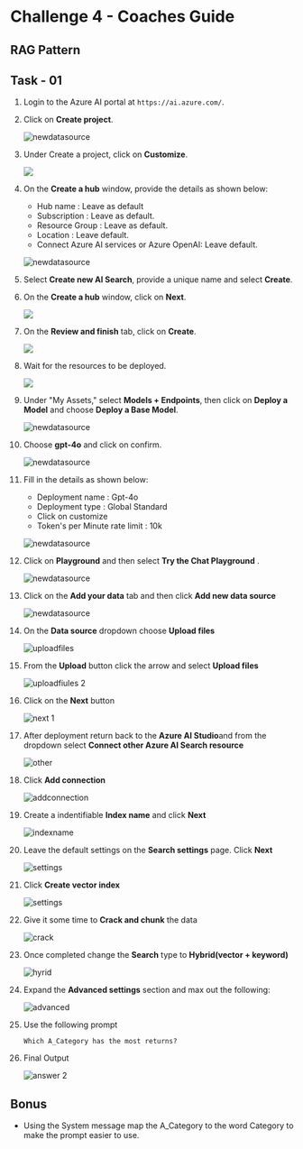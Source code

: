 # Challenge 4 - Coaches Guide

## RAG Pattern

## Task - 01

1. Login to the Azure AI portal at `https://ai.azure.com/`.
   
1. Click on **Create project**.

   ![newdatasource](images/create-project-1.png)

1. Under Create a project, click on **Customize**.
   
   ![](images/create-project-customize.png)

1. On the **Create a hub** window, provide the details as shown below:
   
    - Hub name : Leave as default
    - Subscription : Leave as default.
    - Resource Group : Leave as default.
    - Location : Leave default.
    - Connect Azure AI services or Azure OpenAI: Leave default.

    ![newdatasource](images/create_hub00.png)
    
1. Select **Create new AI Search**, provide a unique name and select **Create**.

1. On the **Create a hub** window, click on **Next**.

   ![](images/create_hub-next.png)

1. On the **Review and finish** tab, click on **Create**.

   ![](images/create_hub-create.png)

1. Wait for the resources to be deployed.

   ![](images/creating-hub-resources.png)

1. Under "My Assets," select **Models + Endpoints**, then click on **Deploy a Model** and choose **Deploy a Base Model**.
    
    ![newdatasource](images/model+endpoints.png)

1. Choose **gpt-4o** and click on confirm.

    ![newdatasource](images/gpt-4o.png)

1. Fill in the details as shown below:
    
   - Deployment name : Gpt-4o
   - Deployment type : Global Standard
   - Click on customize
   - Token's per Minute rate limit : 10k

   ![newdatasource](images/deploy-1.png)
     
1. Click on **Playground** and then select **Try the Chat Playground** .
     
   ![newdatasource](images/playgrounds.png)
   
1. Click on the **Add your data** tab and then click **Add new data source**  
    
   ![newdatasource](images/add-data.png)
    
1. On the **Data source** dropdown choose **Upload files**

    ![uploadfiles](images/uploadfiles-1.png)

1. From the **Upload** button click the arrow and select **Upload files**

    ![uploadfiules 2](images/uploadfiules2-1.png)
    
1. Click on the **Next** button

    ![next 1](images/pdf.png)
    
1. After deployment return back to the **Azure AI Studio**and from the dropdown select **Connect other Azure AI Search resource**

    ![other](images/connect-ai.png)
    
1. Click **Add connection**

    ![addconnection](images/add-connection.png)

1. Create a indentifiable **Index name** and click **Next**

    ![indexname](images/search.png)
    
1. Leave the default settings on the **Search settings** page. Click **Next**

    ![settings](images/search-2.png)

1. Click **Create vector index**

    ![settings](images/create-vector.png)

1. Give it some time to **Crack and chunk** the data

    ![crack](images/chunk.png)

1. Once completed change the **Search** type to **Hybrid(vector + keyword)**

    ![hyrid](images/hackvector.png)
    
1. Expand the **Advanced settings** section and max out the following:

    ![advanced](images/advanced-1.png)
    
1. Use the following prompt

    ```
    Which A_Category has the most returns?
    ```
1. Final Output
   
    ![answer 2](images/catogery.png)
  
    
    

## Bonus
- Using the System message map the A_Category to the word Category to make the prompt easier to use.
